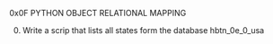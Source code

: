 0x0F PYTHON OBJECT RELATIONAL MAPPING

0. Write a scrip that lists all states form the database hbtn_0e_0_usa

